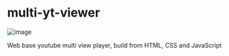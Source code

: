 # multi-yt-viewer
![image](https://github.com/user-attachments/assets/ff63c16d-13d2-4c6a-9e58-7d76b8df13d8)

Web base youtube multi view player, build from HTML, CSS and  JavaScript
